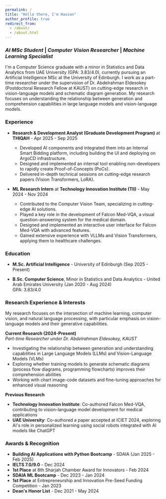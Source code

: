 ```yaml
---
permalink: /
title: "Hello there, I'm Hassan"
author_profile: true
redirect_from:
  - /about/
  - /about.html
---
```


### *AI MSc Student* | *Computer Vision Researcher* | *Machine Learning Specialist*  

I'm a Computer Science graduate with a minor in Statistics and Data Analytics from UAE University (GPA: 3.83/4.0), currently pursuing an Artificial Intelligence MSc at the University of Edinburgh. I work as a part-time researcher under the supervision of Dr. Abdelrahman Eldesokey (Postdoctoral Research Fellow at KAUST) on cutting-edge research in vision-language models and schematic diagram generation. My research focuses on understanding the relationship between generation and comprehension capabilities in large language models and vision-language models.

### **Experience**

- **Research & Development Analyst (Graduate Development Program)** at **THIQAH** - Apr 2025 - Sep 2025  
  - Developed AI components and integrated them into an Internal Smart Bidding platform, including building the UI and deploying on ArgoCD infrastructure.  
  - Designed and implemented an internal tool enabling non-developers to rapidly create Proof-of-Concepts (PoCs).  
  - Delivered in-depth technical sessions on cutting-edge research papers (Vision Transformers, LoRA).

- **ML Research Intern** at **Technology Innovation Institute (TII)** - May 2024 - Nov 2024  
  - Contributed to the Computer Vision Team, specializing in cutting-edge AI solutions.  
  - Played a key role in the development of Falcon Med-VQA, a visual question-answering system for the medical domain.  
  - Designed and implemented an interactive user interface for Falcon Med-VQA with advanced features.  
  - Gained extensive experience with VLLMs and Vision Transformers, applying them to healthcare challenges.  

### **Education**

- **M.Sc. Artificial Intelligence** - University of Edinburgh (Sep 2025 - Present)  

- **B.Sc. Computer Science**, Minor in Statistics and Data Analytics - United Arab Emirates University (Jan 2020 - Aug 2024)  
  GPA: 3.83/4.0  

### **Research Experience & Interests**

My research focuses on the intersection of machine learning, computer vision, and natural language processing, with particular emphasis on vision-language models and their generative capabilities.

**Current Research (2024-Present)**  
*Part-time Researcher under Dr. Abdelrahman Eldesokey, KAUST*  
- Investigating the relationship between generation and understanding capabilities in Large Language Models (LLMs) and Vision-Language Models (VLMs)
- Exploring whether training models to generate schematic diagrams (process flow diagrams, programming flowcharts) improves their comprehension abilities
- Working with chart image-code datasets and fine-tuning approaches for enhanced visual reasoning

**Previous Research**  
- **Technology Innovation Institute**: Co-authored Falcon Med-VQA, contributing to vision-language model development for medical applications
- **UAE University**: Co-authored a paper accepted at ICIET 2024, exploring AI's role in personalized learning using social robots integrated with AI models like ChatGPT

### **Awards & Recognition**
- **Building AI Applications with Python Bootcamp** - SDAIA (Jan 2025 - Feb 2025)  
- **IELTS 7.0/9.0** - Dec 2024  
- **1st Place** at 8th Sharjah Chamber Award for Innovators - Feb 2024  
- **SDAIA ML Bootcamp** - Dec 2023 - Jan 2024  
- **1st Place** at Entrepreneurship and Innovation Pre-Seed Funding Competition - Jan 2023  
- **Dean's Honor List** - Dec 2021 - May 2024

